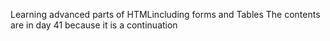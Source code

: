 Learning advanced parts of HTMLincluding forms and Tables
The contents are in day 41 because it is a continuation
